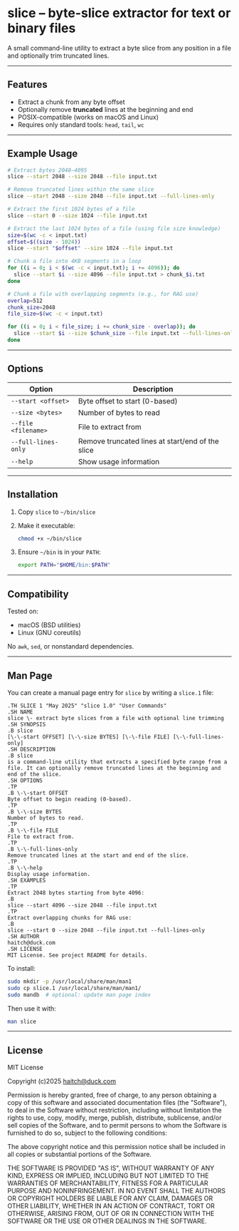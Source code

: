 # slice – byte-slice extractor for text or binary files

A small command-line utility to extract a byte slice from any position in a file and optionally trim truncated lines.

---

## Features

* Extract a chunk from any byte offset
* Optionally remove **truncated** lines at the beginning and end
* POSIX-compatible (works on macOS and Linux)
* Requires only standard tools: `head`, `tail`, `wc`

---

## Example Usage

```bash
# Extract bytes 2048–4095
slice --start 2048 --size 2048 --file input.txt

# Remove truncated lines within the same slice
slice --start 2048 --size 2048 --file input.txt --full-lines-only

# Extract the first 1024 bytes of a file
slice --start 0 --size 1024 --file input.txt

# Extract the last 1024 bytes of a file (using file size knowledge)
size=$(wc -c < input.txt)
offset=$((size - 1024))
slice --start "$offset" --size 1024 --file input.txt

# Chunk a file into 4KB segments in a loop
for ((i = 0; i < $(wc -c < input.txt); i += 4096)); do
  slice --start $i --size 4096 --file input.txt > chunk_$i.txt
done

# Chunk a file with overlapping segments (e.g., for RAG use)
overlap=512
chunk_size=2048
file_size=$(wc -c < input.txt)

for ((i = 0; i < file_size; i += chunk_size - overlap)); do
  slice --start $i --size $chunk_size --file input.txt --full-lines-only > chunk_${i}.txt
done
```

---

## Options

| Option              | Description                                      |
| ------------------- | ------------------------------------------------ |
| `--start <offset>`  | Byte offset to start (0-based)                   |
| `--size <bytes>`    | Number of bytes to read                          |
| `--file <filename>` | File to extract from                             |
| `--full-lines-only` | Remove truncated lines at start/end of the slice |
| `--help`            | Show usage information                           |

---

## Installation

1. Copy `slice` to `~/bin/slice`
2. Make it executable:

   ```bash
   chmod +x ~/bin/slice
   ```
3. Ensure `~/bin` is in your `PATH`:

   ```bash
   export PATH="$HOME/bin:$PATH"
   ```

---

## Compatibility

Tested on:

* macOS (BSD utilities)
* Linux (GNU coreutils)

No `awk`, `sed`, or nonstandard dependencies.

---

## Man Page

You can create a manual page entry for `slice` by writing a `slice.1` file:

```man
.TH SLICE 1 "May 2025" "slice 1.0" "User Commands"
.SH NAME
slice \- extract byte slices from a file with optional line trimming
.SH SYNOPSIS
.B slice
[\-\-start OFFSET] [\-\-size BYTES] [\-\-file FILE] [\-\-full-lines-only]
.SH DESCRIPTION
.B slice
is a command-line utility that extracts a specified byte range from a file. It can optionally remove truncated lines at the beginning and end of the slice.
.SH OPTIONS
.TP
.B \-\-start OFFSET
Byte offset to begin reading (0-based).
.TP
.B \-\-size BYTES
Number of bytes to read.
.TP
.B \-\-file FILE
File to extract from.
.TP
.B \-\-full-lines-only
Remove truncated lines at the start and end of the slice.
.TP
.B \-\-help
Display usage information.
.SH EXAMPLES
.TP
Extract 2048 bytes starting from byte 4096:
.B
slice --start 4096 --size 2048 --file input.txt
.TP
Extract overlapping chunks for RAG use:
.B
slice --start 0 --size 2048 --file input.txt --full-lines-only
.SH AUTHOR
haitch@duck.com
.SH LICENSE
MIT License. See project README for details.
```

To install:

```bash
sudo mkdir -p /usr/local/share/man/man1
sudo cp slice.1 /usr/local/share/man/man1/
sudo mandb  # optional: update man page index
```

Then use it with:

```bash
man slice
```

---

## License

MIT License

Copyright (c)2025 haitch@duck.com

Permission is hereby granted, free of charge, to any person obtaining a copy
of this software and associated documentation files (the "Software"), to deal
in the Software without restriction, including without limitation the rights
to use, copy, modify, merge, publish, distribute, sublicense, and/or sell
copies of the Software, and to permit persons to whom the Software is
furnished to do so, subject to the following conditions:

The above copyright notice and this permission notice shall be included in all
copies or substantial portions of the Software.

THE SOFTWARE IS PROVIDED "AS IS", WITHOUT WARRANTY OF ANY KIND, EXPRESS OR
IMPLIED, INCLUDING BUT NOT LIMITED TO THE WARRANTIES OF MERCHANTABILITY,
FITNESS FOR A PARTICULAR PURPOSE AND NONINFRINGEMENT. IN NO EVENT SHALL THE
AUTHORS OR COPYRIGHT HOLDERS BE LIABLE FOR ANY CLAIM, DAMAGES OR OTHER
LIABILITY, WHETHER IN AN ACTION OF CONTRACT, TORT OR OTHERWISE, ARISING FROM,
OUT OF OR IN CONNECTION WITH THE SOFTWARE OR THE USE OR OTHER DEALINGS IN THE
SOFTWARE.
